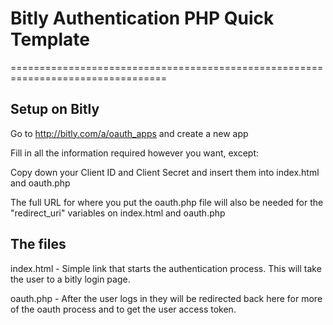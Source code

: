 # Bitly Authentication PHP Quick Template
=================================================================================

## Setup on Bitly

Go to http://bitly.com/a/oauth_apps and create a new app

Fill in all the information required however you want, except:

Copy down your Client ID and Client Secret and insert them into index.html and oauth.php

The full URL for where you put the oauth.php file will also be needed for the "redirect_uri" variables on index.html and oauth.php

## The files

index.html - Simple link that starts the authentication process.  This will take the user to a bitly login page.

oauth.php - After the user logs in they will be redirected back here for more of the oauth process and to get the user access token.
